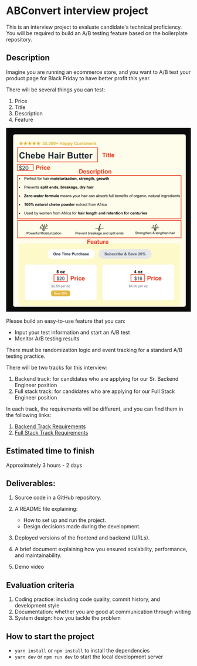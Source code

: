 # ABConvert interview project

This is an interview project to evaluate candidate's technical proficiency. You will be required to build an A/B testing feature based on the boilerplate repository.

## Description

Imagine you are running an ecommerce store, and you want to A/B test your product page for Black Friday to have better profit this year.

There will be several things you can test:

1. Price
2. Title
3. Description
4. Feature

![A/B Testing Illustration](instruction-image.png)

Please build an easy-to-use feature that you can:

- Input your test information and start an A/B test
- Monitor A/B testing results

There must be randomization logic and event tracking for a standard A/B testing practice.

There will be two tracks for this interview:

1. Backend track: for candidates who are applying for our Sr. Backend Engineer position
2. Full stack track: for candidates who are applying for our Full Stack Engineer position

In each track, the requirements will be different, and you can find them in the following links:

1. [Backend Track Requirements](requirement/backend/README.md)
2. [Full Stack Track Requirements](requirement/full-stack/README.md)

## Estimated time to finish

Approximately 3 hours - 2 days

## Deliverables:

1. Source code in a GitHub repository.
2. A README file explaining:

   - How to set up and run the project.
   - Design decisions made during the development.

3. Deployed versions of the frontend and backend (URLs).
4. A brief document explaining how you ensured scalability, performance, and maintainability.
5. Demo video

## Evaluation criteria

1. Coding practice: including code quality, commit history, and development style
2. Documentation: whether you are good at communication through writing
3. System design: how you tackle the problem

## How to start the project

- `yarn install` or `npm install` to install the dependencies
- `yarn dev` or `npm run dev` to start the local development server

